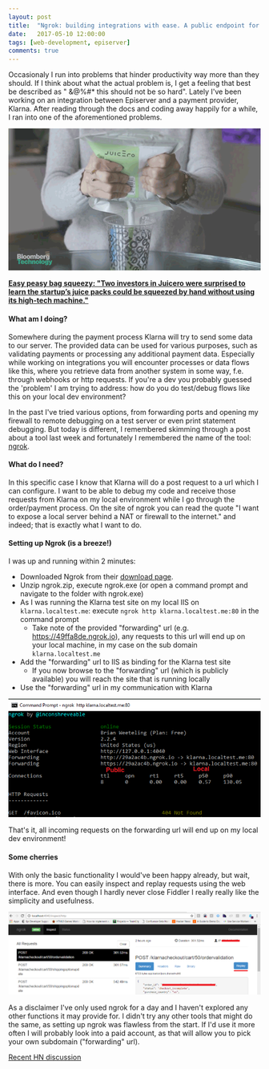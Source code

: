 ```yaml
---
layout: post
title:  "Ngrok: building integrations with ease. A public endpoint for local development"
date:   2017-05-10 12:00:00
tags: [web-development, episerver]
comments: true
---
```


Occasionaly I run into problems that hinder productivity way more than they should. If I think about what the actual problem is, I get a feeling that best be described as " &@%#* this should not be so hard". Lately I've been working on an integration between Episerver and a payment provider, Klarna. After reading through the docs and coding away happily for a while, I ran into one of the aforementioned problems. 

<p class="centered-image">
	<img src="/assets/ngrok/simple-or-hard.gif" alt="Easy peasy bag squeezy">
</p>
<a href="https://www.bloomberg.com/news/features/2017-04-19/silicon-valley-s-400-juicer-may-be-feeling-the-squeeze" target="_blank">
    <strong>Easy peasy bag squeezy: "Two investors in Juicero were surprised to learn the startup’s juice packs could be squeezed by hand without using its high-tech machine."</strong>
</a>

#### What am I doing?
Somewhere during the payment process Klarna will try to send some data to our server. The provided data can be used for various purposes, such as validating payments or processing any additional payment data. Especially while working on integrations you will encounter processes or data flows like this, where you retrieve data from another system in some way, f.e. through webhooks or http requests. If you're a dev you probably guessed the 'problem' I am trying to address: how do you do test/debug flows like this on your local dev environment? 

In the past I've tried various options, from forwarding ports and opening my firewall to remote debugging on a test server or even print statement debugging. But today is different, I remembered skimming through a post about a tool last week and fortunately I remembered the name of the tool: [ngrok](https://ngrok.com/).

#### What do I need?
In this specific case I know that Klarna will do a post request to a url which I can configure. I want to be able to debug my code and receive those requests from Klarna on my local environment while I go through the order/payment process. On the site of ngrok you can read the quote "I want to expose a local server behind a NAT or firewall to the internet." and indeed; that is exactly what I want to do.

#### Setting up Ngrok (is a breeze!)
I was up and running within 2 minutes: 

* Downloaded Ngrok from their [download page](https://ngrok.com/download). 
* Unzip ngrok.zip, execute ngrok.exe (or open a command prompt and navigate to the folder with ngrok.exe)
* As I was running the Klarna test site on my local IIS on ``klarna.localtest.me``: execute ``ngrok http klarna.localtest.me:80`` in the command prompt
    * Take note of the provided "forwarding" url (e.g. https://49ffa8de.ngrok.io), any requests to this url will end up on your local machine, in my case on the sub domain ``klarna.localtest.me``
* Add the "forwarding" url to IIS as binding for the Klarna test site
    * If you now browse to the "forwarding" url (which is publicly available) you will reach the site that is running locally
* Use the "forwarding" url in my communication with Klarna

<p class="centered-image">
	<img src="/assets/ngrok/command-prompt.png" alt="Ngrok in command prompt">
</p>

That's it, all incoming requests on the forwarding url will end up on my local dev environment!

#### Some cherries
With only the basic functionality I would've been happy already, but wait, there is more. You can easily inspect and replay requests using the web interface. And even though I hardly never close Fiddler I really really like the simplicity and usefulness.

<p class="centered-image">
	<img src="/assets/ngrok/cherries-and-cake.png" alt="Nice">
</p>

As a disclaimer I've only used ngrok for a day and I haven't explored any other functions it may provide for. I didn't try any other tools that might do the same, as setting up ngrok was flawless from the start. If I'd use it more often I will probably look into a paid account, as that will allow you to pick your own subdomain ("forwarding" url).

[Recent HN discussion](https://news.ycombinator.com/item?id=14278703)